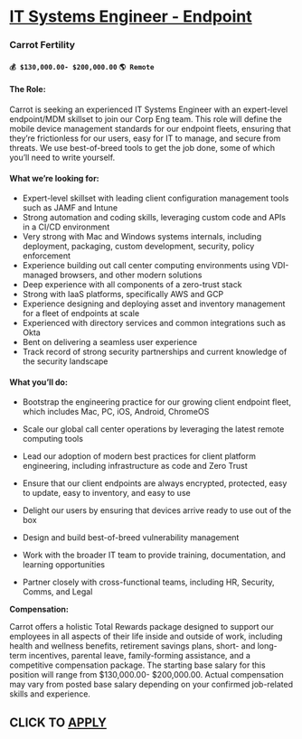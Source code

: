 # [ IT Systems Engineer - Endpoint](https://www.remotewlb.com/apply/it-systems-engineer-endpoint)  
### Carrot Fertility  
#### `💰 $130,000.00- $200,000.00` `🌎 Remote`  

#### **The Role:**

Carrot is seeking an experienced IT Systems Engineer with an expert-level endpoint/MDM skillset to join our Corp Eng team. This role will define the mobile device management standards for our endpoint fleets, ensuring that they’re frictionless for our users, easy for IT to manage, and secure from threats. We use best-of-breed tools to get the job done, some of which you’ll need to write yourself.

#### What we’re looking for:

  * Expert-level skillset with leading client configuration management tools such as JAMF and Intune
  * Strong automation and coding skills, leveraging custom code and APIs in a CI/CD environment
  * Very strong with Mac and Windows systems internals, including deployment, packaging, custom development, security, policy enforcement
  * Experience building out call center computing environments using VDI-managed browsers, and other modern solutions
  * Deep experience with all components of a zero-trust stack
  * Strong with IaaS platforms, specifically AWS and GCP
  * Experience designing and deploying asset and inventory management for a fleet of endpoints at scale
  * Experienced with directory services and common integrations such as Okta
  * Bent on delivering a seamless user experience
  * Track record of strong security partnerships and current knowledge of the security landscape

#### What you’ll do:

  * Bootstrap the engineering practice for our growing client endpoint fleet, which includes Mac, PC, iOS, Android, ChromeOS
  * Scale our global call center operations by leveraging the latest remote computing tools

  * Lead our adoption of modern best practices for client platform engineering, including infrastructure as code and Zero Trust

  * Ensure that our client endpoints are always encrypted, protected, easy to update, easy to inventory, and easy to use

  * Delight our users by ensuring that devices arrive ready to use out of the box

  * Design and build best-of-breed vulnerability management
  * Work with the broader IT team to provide training, documentation, and learning opportunities

  * Partner closely with cross-functional teams, including HR, Security, Comms, and Legal

**Compensation:**

Carrot offers a holistic Total Rewards package designed to support our employees in all aspects of their life inside and outside of work, including health and wellness benefits, retirement savings plans, short- and long-term incentives, parental leave, family-forming assistance, and a competitive compensation package. The starting base salary for this position will range from $130,000.00- $200,000.00. Actual compensation may vary from posted base salary depending on your confirmed job-related skills and experience.

  
## CLICK TO [APPLY](https://www.remotewlb.com/apply/it-systems-engineer-endpoint)

